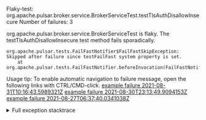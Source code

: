         
Flaky-test: org.apache.pulsar.broker.service.BrokerServiceTest.testTlsAuthDisallowInsecure
Number of failures: 3

org.apache.pulsar.broker.service.BrokerServiceTest is flaky. The testTlsAuthDisallowInsecure test method fails sporadically.

```
org.apache.pulsar.tests.FailFastNotifier$FailFastSkipException: Skipped after failure since testFailFast system property is set.
	at org.apache.pulsar.tests.FailFastNotifier.beforeInvocation(FailFastNotifier.java:88)

```

Usage tip: To enable automatic navigation to failure message, open the following links with CTRL/CMD-click.
[example failure 2021-08-31T10:16:43.5989321Z](https://github.com/apache/pulsar/runs/3471501156?check_suite_focus=true#step:10:2437)
[example failure 2021-08-30T23:13:49.9094153Z](https://github.com/apache/pulsar/runs/3467152431?check_suite_focus=true#step:9:1757)
[example failure 2021-08-27T06:37:40.0341038Z](https://github.com/apache/pulsar/runs/3440411059?check_suite_focus=true#step:9:3679)


<details>
<summary>Full exception stacktrace</summary>
<code><pre>
org.apache.pulsar.tests.FailFastNotifier$FailFastSkipException: Skipped after failure since testFailFast system property is set.
	at org.apache.pulsar.tests.FailFastNotifier.beforeInvocation(FailFastNotifier.java:88)

</pre></code>
</details>

